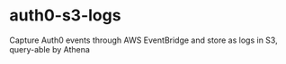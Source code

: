 # auth0-s3-logs
Capture Auth0 events through AWS EventBridge and store as logs in S3, query-able by Athena
